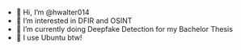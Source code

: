 - 👋 Hi, I’m @hwalter014
- 👀 I’m interested in DFIR and OSINT
- 🌱 I’m currently doing Deepfake Detection for my Bachelor Thesis
- 🐧 I use Ubuntu btw!

<!---
hwalter014/hwalter014 is a ✨ special ✨ repository because its `README.md` (this file) appears on your GitHub profile.
You can click the Preview link to take a look at your changes.
--->
